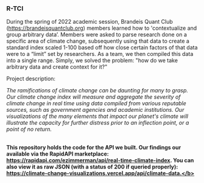<h3>R-TCI</h3>

During the spring of 2022 academic session, Brandeis Quant Club (https://brandeisquantclub.org) members learned how to 'contextualize and group arbitrary data’. Members were asked to parse research done on a specific area of climate change, subsequently using that data to create a standard index scaled 1-100 based off how close certain factors of that data were to a “limit” set by researchers. As a team, we then compiled this data into a single range. Simply, we solved the problem: "how do we take arbitrary data and create context for it?"

Project description:<br>

<i>
The ramifications of climate change can be daunting for many to grasp. Our climate change index will measure and aggregate the severity of climate change in real time using data compiled from various reputable sources, such as government agencies and academic institutions. Our visualizations of the many elements that impact our planet's climate will illustrate the capacity for further distress prior to an inflection point, or a point of no return.
</i><br><br><b>

This repository holds the code for the API we built. Our findings our available via the RapidAPI marketplace: https://rapidapi.com/ezimmerman/api/real-time-climate-index. You can also view it as raw JSON (with a status of 200 if queried properly): https://climate-change-visualizations.vercel.app/api/climate-data.</b>
